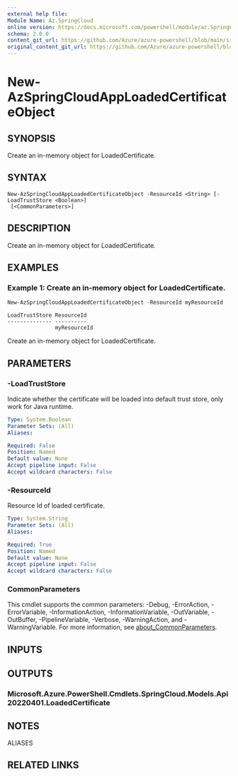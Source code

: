 ```yaml
---
external help file: 
Module Name: Az.SpringCloud
online version: https://docs.microsoft.com/powershell/module/az.SpringCloud/new-AzSpringCloudAppLoadedCertificateObject
schema: 2.0.0
content_git_url: https://github.com/Azure/azure-powershell/blob/main/src/SpringCloud/help/New-AzSpringCloudAppLoadedCertificateObject.md
original_content_git_url: https://github.com/Azure/azure-powershell/blob/main/src/SpringCloud/help/New-AzSpringCloudAppLoadedCertificateObject.md
---
```


# New-AzSpringCloudAppLoadedCertificateObject

## SYNOPSIS
Create an in-memory object for LoadedCertificate.

## SYNTAX

```
New-AzSpringCloudAppLoadedCertificateObject -ResourceId <String> [-LoadTrustStore <Boolean>]
 [<CommonParameters>]
```

## DESCRIPTION
Create an in-memory object for LoadedCertificate.

## EXAMPLES

### Example 1: Create an in-memory object for LoadedCertificate.
```powershell
New-AzSpringCloudAppLoadedCertificateObject -ResourceId myResourceId
```

```output
LoadTrustStore ResourceId
-------------- ----------
               myResourceId
```

Create an in-memory object for LoadedCertificate.

## PARAMETERS

### -LoadTrustStore
Indicate whether the certificate will be loaded into default trust store, only work for Java runtime.

```yaml
Type: System.Boolean
Parameter Sets: (All)
Aliases:

Required: False
Position: Named
Default value: None
Accept pipeline input: False
Accept wildcard characters: False
```

### -ResourceId
Resource Id of loaded certificate.

```yaml
Type: System.String
Parameter Sets: (All)
Aliases:

Required: True
Position: Named
Default value: None
Accept pipeline input: False
Accept wildcard characters: False
```

### CommonParameters
This cmdlet supports the common parameters: -Debug, -ErrorAction, -ErrorVariable, -InformationAction, -InformationVariable, -OutVariable, -OutBuffer, -PipelineVariable, -Verbose, -WarningAction, and -WarningVariable. For more information, see [about_CommonParameters](http://go.microsoft.com/fwlink/?LinkID=113216).

## INPUTS

## OUTPUTS

### Microsoft.Azure.PowerShell.Cmdlets.SpringCloud.Models.Api20220401.LoadedCertificate

## NOTES

ALIASES

## RELATED LINKS

